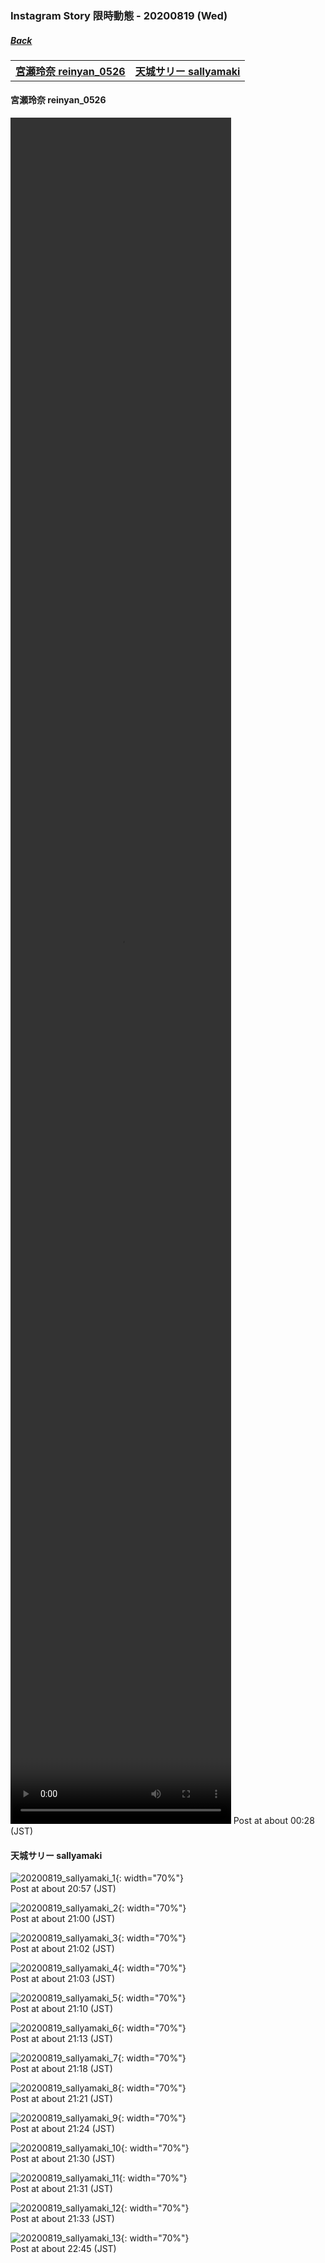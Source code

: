 ﻿### Instagram Story 限時動態 - 20200819 (Wed)
##### [Back](../IGstory_List.md)

<table>
<tr>
<th><a href="#reinyan_0526">宮瀬玲奈 reinyan_0526</a></th>
<th><a href="#sallyamaki">天城サリー sallyamaki</a></th>
</tr>
</table>

<a name="reinyan_0526"></a>
#### 宮瀬玲奈 reinyan_0526

<video width="70%" height="70%" controls>
  <source src="../../../../Album/Instagram/IGstory/August2020/20200819/20200819_reinyan_0526_1.mp4" type="video/mp4">
</video>
Post at about 00:28 (JST)  

<a name="sallyamaki"></a>
#### 天城サリー sallyamaki

![20200819_sallyamaki_1](../../../../Album/Instagram/IGstory/August2020/20200819/20200819_sallyamaki_1.jpg){: width="70%"}  
Post at about 20:57 (JST)  

![20200819_sallyamaki_2](../../../../Album/Instagram/IGstory/August2020/20200819/20200819_sallyamaki_2.jpg){: width="70%"}  
Post at about 21:00 (JST)  

![20200819_sallyamaki_3](../../../../Album/Instagram/IGstory/August2020/20200819/20200819_sallyamaki_3.jpg){: width="70%"}  
Post at about 21:02 (JST)  

![20200819_sallyamaki_4](../../../../Album/Instagram/IGstory/August2020/20200819/20200819_sallyamaki_4.jpg){: width="70%"}  
Post at about 21:03 (JST)  

![20200819_sallyamaki_5](../../../../Album/Instagram/IGstory/August2020/20200819/20200819_sallyamaki_5.jpg){: width="70%"}  
Post at about 21:10 (JST)  

![20200819_sallyamaki_6](../../../../Album/Instagram/IGstory/August2020/20200819/20200819_sallyamaki_6.jpg){: width="70%"}  
Post at about 21:13 (JST)  

![20200819_sallyamaki_7](../../../../Album/Instagram/IGstory/August2020/20200819/20200819_sallyamaki_7.jpg){: width="70%"}  
Post at about 21:18 (JST)  

![20200819_sallyamaki_8](../../../../Album/Instagram/IGstory/August2020/20200819/20200819_sallyamaki_8.jpg){: width="70%"}  
Post at about 21:21 (JST)  

![20200819_sallyamaki_9](../../../../Album/Instagram/IGstory/August2020/20200819/20200819_sallyamaki_9.jpg){: width="70%"}  
Post at about 21:24 (JST)  

![20200819_sallyamaki_10](../../../../Album/Instagram/IGstory/August2020/20200819/20200819_sallyamaki_10.jpg){: width="70%"}  
Post at about 21:30 (JST)  

![20200819_sallyamaki_11](../../../../Album/Instagram/IGstory/August2020/20200819/20200819_sallyamaki_11.jpg){: width="70%"}  
Post at about 21:31 (JST)  

![20200819_sallyamaki_12](../../../../Album/Instagram/IGstory/August2020/20200819/20200819_sallyamaki_12.jpg){: width="70%"}  
Post at about 21:33 (JST)  

![20200819_sallyamaki_13](../../../../Album/Instagram/IGstory/August2020/20200819/20200819_sallyamaki_13.jpg){: width="70%"}  
Post at about 22:45 (JST)  
